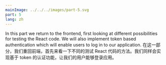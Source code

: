 ```yaml
---
mainImage: ../../../images/part-5.svg
part: 5
lang: zh
---
```


<div class="intro">


In this part we return to the frontend, first looking at different possibilities for testing the React code.  We will also implement token based authentication which will enable users to log in to our application.
在这一部分，我们重回前端，首先来看一下不同的测试 React 代码的方法。我们同样会实现基于 token 的认证功能，让我们的用户能够登录应用。

</div>

